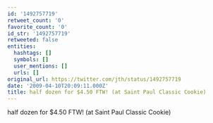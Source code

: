 ```yaml
---
id: '1492757719'
retweet_count: '0'
favorite_count: '0'
id_str: '1492757719'
retweeted: false
entities:
  hashtags: []
  symbols: []
  user_mentions: []
  urls: []
original_url: https://twitter.com/jth/status/1492757719
date: '2009-04-10T20:09:11.000Z'
title: half dozen for $4.50 FTW! (at Saint Paul Classic Cookie)
---
```


half dozen for $4.50 FTW! (at Saint Paul Classic Cookie)